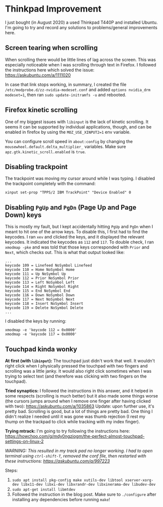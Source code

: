 # Thinkpad Improvement

I just bought (in August 2020) a used Thinkpad T440P and installed Ubuntu. I'm going to try and record any solutions to problems/general improvements here.

## Screen tearing when scrolling

When scrolling there would be little lines of lag across the screen. This was especially noticeable when I was scrolling through text in Firefox. I followed the instructions here which solved the issue: https://askubuntu.com/a/1111020

In case that link stops working, in summary, I created the file `/etc/modprobe.d/zz-nvidia-modeset.conf` and added `options nvidia_drm modeset=1`, then ran `sudo update-initramfs -u` and rebooted.

## Firefox kinetic scrolling

One of my biggest issues with `libinput` is the lack of kinetic scrolling. It seems it can be supported by individual applications, though, and can be enabled in firefox by using the `MOZ_USE_XINPUT2=1` env variable.

You can configure scroll speed in `about:config` by changing the `mousewheel.default.delta_multiplier_` variables. Make sure `apz.gtk.kinetic_scroll.enabled` is `true`.

## Disabling trackpoint

The trackpoint was moving my cursor around while I was typing. I disabled the trackpoint completely with the command:

```
xinput set-prop "TPPS/2 IBM TrackPoint" "Device Enabled" 0
```

## Disabling `PgUp` and `PgDn` (Page Up and Page Down) keys

This is mostly my fault, but I kept accidentally hitting `PgUp` and `PgDn` when I meant to hit one of the arrow keys. To disable this, I first had to find the keycodes. I ran `xev` and clicked the keys, and it displayed the relevant keycodes. It indicated the keycodes as `112` and `117`. To double check, I ran `xmodmap -pke` and was told that those keys corresponded with `Prior` and `Next`, which checks out. This is what that output looked like:

```
...
keycode 109 = Linefeed NoSymbol Linefeed
keycode 110 = Home NoSymbol Home
keycode 111 = Up NoSymbol Up
keycode 112 = Prior NoSymbol Prior
keycode 113 = Left NoSymbol Left
keycode 114 = Right NoSymbol Right
keycode 115 = End NoSymbol End
keycode 116 = Down NoSymbol Down
keycode 117 = Next NoSymbol Next
keycode 118 = Insert NoSymbol Insert
keycode 119 = Delete NoSymbol Delete
...
```

I disabled the keys by running:

```
xmodmap -e 'keycode 112 = 0x0000'
xmodmap -e 'keycode 117 = 0x0000'
```


## Touchpad kinda wonky

**At first (with `libinput`):** The touchpad just didn't work that well. It wouldn't right click when I physically pressed the touchpad with two fingers and scrolling was a little janky. It would also right click sometimes when I was trying to select text (and therefore was clicking with two fingers on the touchpad).

**Tried synaptics:** I followed the instructions in this answer, and it helped in some respects (scrolling is much better) but it also made some things worse (the cursors jumps around when I remove one finger after having clicked with two): https://askubuntu.com/a/1035863 Update: upon further use, it's pretty bad. Scrolling is good, but a lot of things are pretty bad. One thing I didn't realize I needed until it was gone was thumb rejection (I rest my thump on the trackpad to click while tracking with my index finger).

**Trying mtrack:** I'm going to try following the instructions here: https://howchoo.com/g/mdy0ngziogm/the-perfect-almost-touchpad-settings-on-linux-2

*WARNING: This resulted in my track pad no longer working. I had to open terminal using `ctrl-shift-T`, removed the conf file, then restarted with these instructions: https://askubuntu.com/a/997223*

Steps:

1. `sudo apt install pkg-config make xutils-dev libtool xserver-xorg-dev libx11-dev libxi-dev libxrandr-dev libxinerama-dev libudev-dev`
2. `sudo apt-get install libmtdev`
3. Followed the instruction in the blog post. Make sure to `./configure` after installing any dependencies before running `make`!
